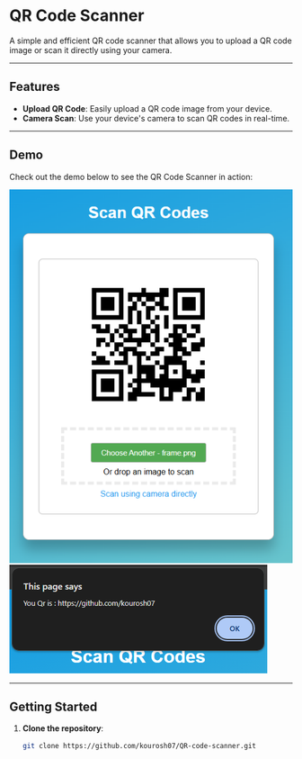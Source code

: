 # QR Code Scanner

A simple and efficient QR code scanner that allows you to upload a QR code image or scan it directly using your camera.

---

## Features

- **Upload QR Code**: Easily upload a QR code image from your device.
- **Camera Scan**: Use your device's camera to scan QR codes in real-time.

---

## Demo

Check out the demo below to see the QR Code Scanner in action:

![Demo Screenshot 1](https://github.com/kourosh07/QR-code-scanner/blob/main/6.PNG)
![Demo Screenshot 2](https://github.com/kourosh07/QR-code-scanner/blob/main/5.PNG)

---

## Getting Started

1. **Clone the repository**:
   ```bash
   git clone https://github.com/kourosh07/QR-code-scanner.git
